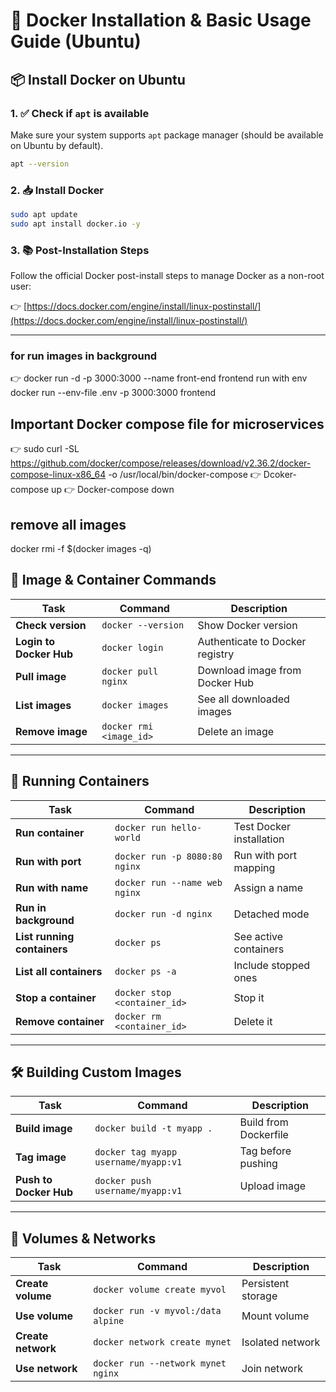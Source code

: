 # 🐳 Docker Installation & Basic Usage Guide (Ubuntu)

## 📦 Install Docker on Ubuntu

### 1. ✅ Check if `apt` is available
Make sure your system supports `apt` package manager (should be available on Ubuntu by default).

```bash
apt --version
```

### 2. 📥 Install Docker
```bash
sudo apt update
sudo apt install docker.io -y
```

### 3. 📚 Post-Installation Steps
Follow the official Docker post-install steps to manage Docker as a non-root user:

👉 [https://docs.docker.com/engine/install/linux-postinstall/](https://docs.docker.com/engine/install/linux-postinstall/)

---
### for run images in background

👉 docker run -d -p 3000:3000 --name front-end frontend
run with env
docker run --env-file .env -p 3000:3000 frontend

## Important Docker compose file for microservices
👉 sudo curl -SL https://github.com/docker/compose/releases/download/v2.36.2/docker-compose-linux-x86_64 -o /usr/local/bin/docker-compose
👉 Dcoker-compose up
👉 Docker-compose down

## remove all images
docker rmi -f $(docker images -q)
 
## 🧰 Image & Container Commands

| Task                    | Command                 | Description                     |
|-------------------------|-------------------------|---------------------------------|
| **Check version**       | `docker --version`      | Show Docker version             |
| **Login to Docker Hub** | `docker login`          | Authenticate to Docker registry |
| **Pull image**          | `docker pull nginx`     | Download image from Docker Hub  |
| **List images**         | `docker images`         | See all downloaded images       |
| **Remove image**        | `docker rmi <image_id>` | Delete an image                 |

---

## 🚀 Running Containers

| Task                        | Command                       | Description              |
|-----------------------------|-------------------------------|--------------------------|
| **Run container**           | `docker run hello-world`      | Test Docker installation |
| **Run with port**           | `docker run -p 8080:80 nginx` | Run with port mapping    |
| **Run with name**           | `docker run --name web nginx` | Assign a name            |
| **Run in background**       | `docker run -d nginx`         | Detached mode            |
| **List running containers** | `docker ps`                   | See active containers    |
| **List all containers**     | `docker ps -a`                | Include stopped ones     |
| **Stop a container**        | `docker stop <container_id>`  | Stop it                  |
| **Remove container**        | `docker rm <container_id>`    | Delete it                |

---

## 🛠️ Building Custom Images

| Task                   | Command                              | Description           |
|------------------------|--------------------------------------|-----------------------|
| **Build image**        | `docker build -t myapp .`            | Build from Dockerfile |
| **Tag image**          | `docker tag myapp username/myapp:v1` | Tag before pushing    |
| **Push to Docker Hub** | `docker push username/myapp:v1`      | Upload image          |

---

## 📁 Volumes & Networks

| Task               | Command                            | Description        |
|--------------------|------------------------------------|--------------------|
| **Create volume**  | `docker volume create myvol`       | Persistent storage |
| **Use volume**     | `docker run -v myvol:/data alpine` | Mount volume       |
| **Create network** | `docker network create mynet`      | Isolated network   |
| **Use network**    | `docker run --network mynet nginx` | Join network       |
